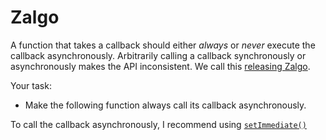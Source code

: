 # Zalgo

A function that takes a callback should either _always_ or _never_ execute the callback asynchronously.
Arbitrarily calling a callback synchronously or asynchronously makes the API inconsistent.
We call this [releasing Zalgo](http://blog.izs.me/post/59142742143/designing-apis-for-asynchrony).

Your task:

- Make the following function always call its callback asynchronously.

To call the callback asynchronously, I recommend using [`setImmediate()`](https://nodejs.org/api/timers.html#timers_setimmediate_callback_arg)
